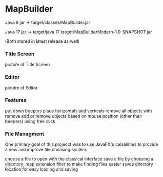 # MapBuilder
Java 8 jar -> target/classes/MapBuilder.jar

Java 17 jar -> target/java 17 target/MapBuilderModern-1.0-SNAPSHOT.jar

(Both stored in latest release as well)

### Title Screen
picture of Title Screen

### Editor
picutre of Editor

### Features
put down beepers
place horizontals and verticals
remove all objects with remove
add or remove objects based on mouse position (other than beepers) using free click
### File Managment
One primary goal of this projecct was to use JavaFX's calabilities to provide a new and improve file choosing system.

choose a file to open with the classical interface
save a file by choosing a directory
.map extension filter to make finding files easier
saves directory location for easy loading and saving
